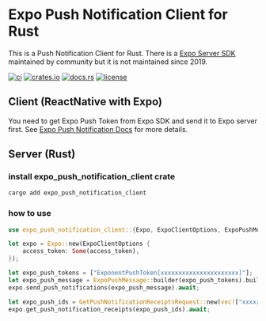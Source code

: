 # Expo Push Notification Client for Rust

This is a Push Notification Client for Rust. There is a [Expo Server SDK](https://github.com/expo/expo-server-sdk-rust) maintained by community but it is not maintained since 2019.

[![ci](https://github.com/katayama8000/expo-push-notification-client-rust/workflows/ci/badge.svg)](https://github.com/katayama8000/expo-push-notification-client-rust/actions)
[![crates.io](https://img.shields.io/crates/v/expo_push_notification_client)](https://crates.io/crates/expo_push_notification_client)
[![docs.rs](https://img.shields.io/docsrs/expo_push_notification_client)](https://docs.rs/expo_push_notification_client)
[![license](https://img.shields.io/crates/l/expo_push_notification_client)](LICENSE)

## Client (ReactNative with Expo)

You need to get Expo Push Token from Expo SDK and send it to Expo server first.
See [Expo Push Notification Docs](https://docs.expo.dev/push-notifications/push-notifications-setup/) for more details.

## Server (Rust)

### install expo_push_notification_client crate

```bash
cargo add expo_push_notification_client
```

### how to use

```rust
use expo_push_notification_client::{Expo, ExpoClientOptions, ExpoPushMessage, GetPushNotificationReceiptsRequest};

let expo = Expo::new(ExpoClientOptions {
    access_token: Some(access_token),
});

let expo_push_tokens = ["ExponentPushToken[xxxxxxxxxxxxxxxxxxxxxx]"];
let expo_push_message = ExpoPushMessage::builder(expo_push_tokens).build()?;
expo.send_push_notifications(expo_push_message).await;

let expo_push_ids = GetPushNotificationReceiptsRequest::new(vec!["xxxxx".to_string(), "xxxxx".to_string()]);
expo.get_push_notification_receipts(expo_push_ids).await;
```
